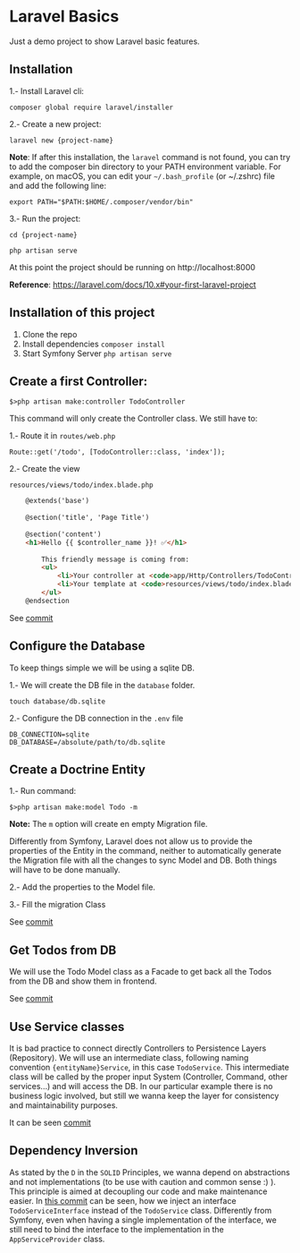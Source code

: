 # Laravel Basics

Just a demo project to show Laravel basic features.

## Installation

1.- Install Laravel cli:

`composer global require laravel/installer`

2.- Create a new project:

`laravel new {project-name}`

**Note**: If after this installation, the `laravel` command is not found, you can try to add the composer bin directory to your PATH environment variable. For example, on macOS, you can edit your `~/.bash_profile` (or ~/.zshrc) file and add the following line:

`export PATH="$PATH:$HOME/.composer/vendor/bin"`

3.- Run the project:

```cd {project-name}```

```php artisan serve```

At this point the project should be running on http://localhost:8000

**Reference**: https://laravel.com/docs/10.x#your-first-laravel-project

## Installation of this project
1. Clone the repo
2. Install dependencies
   `composer install`
3. Start Symfony Server
   `php artisan serve`

## Create a first Controller:

`$>php artisan make:controller TodoController`

This command will only create the Controller class. We still have to:

1.- Route it in `routes/web.php`

```Route::get('/todo', [TodoController::class, 'index']);```


2.- Create the view
    
```resources/views/todo/index.blade.php```  

```html
    @extends('base')
    
    @section('title', 'Page Title')
    
    @section('content')
    <h1>Hello {{ $controller_name }}! ✅</h1>
    
        This friendly message is coming from:
        <ul>
            <li>Your controller at <code>app/Http/Controllers/TodoController.php</code></li>
            <li>Your template at <code>resources/views/todo/index.blade.php</code></li>
        </ul>
    @endsection
```

See [commit](https://github.com/ipallares/laravel-basics/commit/251550404ee847e0194faeec552d7a0d2c0e5a4c)

## Configure the Database
To keep things simple we will be using a sqlite DB.

1.- We will create the DB file in the `database` folder.

`touch database/db.sqlite`

2.- Configure the DB connection in the `.env` file

```
DB_CONNECTION=sqlite
DB_DATABASE=/absolute/path/to/db.sqlite
```

## Create a Doctrine Entity

1.- Run command: 

`$>php artisan make:model Todo -m`

**Note:** The `m` option will create en empty Migration file.

Differently from Symfony, Laravel does not allow us to provide the properties of the Entity in the command, neither to automatically generate the Migration file with all the changes to sync Model and DB. Both things will have to be done manually.

2.- Add the properties to the Model file.

3.- Fill the migration Class

See [commit](https://github.com/ipallares/laravel-basics/commit/3ccde365072f39eee1dc8193c62d7192221d7b1d)

## Get Todos from DB
We will use the Todo Model class as a Facade to get back all the Todos from the DB and show them in frontend.

See [commit](https://github.com/ipallares/laravel-basics/commit/b5f2b8c469da2d514feae275bf901c829907a7c1)

## Use Service classes
It is bad practice to connect directly Controllers to Persistence Layers (Repository). We will use an intermediate class, following naming convention `{entityName}Service`, in this case `TodoService`.
This intermediate class will be called by the proper input System (Controller, Command, other services...) and will access the DB.
In our particular example there is no business logic involved, but still we wanna keep the layer for consistency and maintainability purposes.

It can be seen [commit](https://github.com/ipallares/laravel-basics/commit/85e2b28804eb746c75907f3109cc2ca909639677)

## Dependency Inversion
As stated by the `D` in the `SOLID` Principles, we wanna depend on abstractions and not implementations (to be use with caution and common sense :) ). This principle is aimed at decoupling our code and make maintenance easier. In [this commit](https://github.com/ipallares/laravel-basics/commit/7fa27b5c11923b17e273f32d10271a3ae0c4621a) can be seen, how we inject an interface `TodoServiceInterface` instead of the `TodoService` class.
Differently from Symfony, even when having a single implementation of the interface, we still need to bind the interface to the implementation in the `AppServiceProvider` class. 
